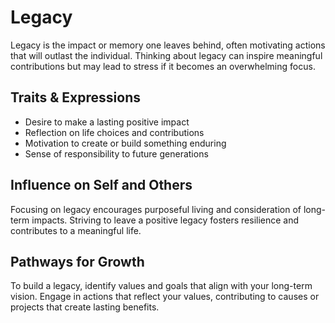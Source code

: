 # Legacy

Legacy is the impact or memory one leaves behind, often motivating actions that will outlast the individual. Thinking about legacy can inspire meaningful contributions but may lead to stress if it becomes an overwhelming focus.

## Traits & Expressions

- Desire to make a lasting positive impact
- Reflection on life choices and contributions
- Motivation to create or build something enduring
- Sense of responsibility to future generations

## Influence on Self and Others

Focusing on legacy encourages purposeful living and consideration of long-term impacts. Striving to leave a positive legacy fosters resilience and contributes to a meaningful life.

## Pathways for Growth

To build a legacy, identify values and goals that align with your long-term vision. Engage in actions that reflect your values, contributing to causes or projects that create lasting benefits.
